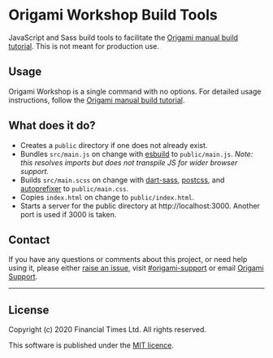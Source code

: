 # Origami Workshop Build Tools

JavaScript and Sass build tools to facilitate the [Origami manual build tutorial](https://origami.ft.com/documentation/tutorials/manual-build/). This is not meant for production use.

## Usage

Origami Workshop is a single command with no options. For detailed usage instructions, follow the [Origami manual build tutorial](https://origami.ft.com/documentation/tutorials/manual-build/).

## What does it do?

- Creates a `public` directory if one does not already exist.
- Bundles `src/main.js` on change with [esbuild](https://esbuild.github.io/) to `public/main.js`.
_Note: this resolves imports but does not transpile JS for wider browser support._
- Builds `src/main.scss` on change with [dart-sass](https://github.com/Financial-Times/sass), [postcss](https://github.com/postcss/postcss/), and [autoprefixer](https://github.com/postcss/autoprefixer) to `public/main.css`.
- Copies `index.html` on change to `public/index.html`.
- Starts a server for the public directory at http://localhost:3000. Another port is used if 3000 is taken.

## Contact

If you have any questions or comments about this project, or need help using it, please either [raise an issue](https://github.com/Financial-Times/origami-workshop/issues), visit [#origami-support](https://financialtimes.slack.com/messages/origami-support/) or email [Origami Support](mailto:origami-support@ft.com).

----

## License

Copyright (c) 2020 Financial Times Ltd. All rights reserved.

This software is published under the [MIT licence](http://opensource.org/licenses/MIT).
